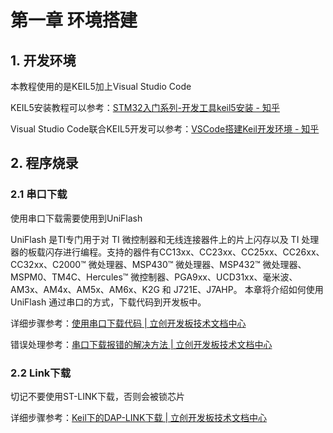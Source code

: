 # 第一章 环境搭建

## 1. 开发环境

本教程使用的是KEIL5加上Visual Studio Code

KEIL5安装教程可以参考：[STM32入门系列-开发工具keil5安装 - 知乎](https://zhuanlan.zhihu.com/p/67299314)

Visual Studio Code联合KEIL5开发可以参考：[VSCode搭建Keil开发环境 - 知乎](https://zhuanlan.zhihu.com/p/634697961)

## 2. 程序烧录

### 2.1 串口下载

使用串口下载需要使用到UniFlash

UniFlash 是TI专门用于对 TI 微控制器和无线连接器件上的片上闪存以及 TI 处理器的板载闪存进行编程。支持的器件有CC13xx、CC23xx、CC25xx、CC26xx、CC32xx、C2000™ 微处理器、MSP430™ 微处理器、MSP432™ 微处理器、MSPM0、TM4C、Hercules™ 微控制器、PGA9xx、UCD31xx、毫米波、AM3x、AM4x、AM5x、AM6x、K2G 和 J721E、J7AHP。 本章将介绍如何使用UniFlash 通过串口的方式，下载代码到开发板中。

详细步骤参考：[使用串口下载代码 | 立创开发板技术文档中心](https://wiki.lckfb.com/zh-hans/dmx/question/uart-download.html)

错误处理参考：[串口下载报错的解决方法 | 立创开发板技术文档中心](https://wiki.lckfb.com/zh-hans/dmx/question/uart-download-error.html)

### 2.2 Link下载

切记不要使用ST-LINK下载，否则会被锁芯片

详细步骤参考：[Keil下的DAP-LINK下载 | 立创开发板技术文档中心](https://wiki.lckfb.com/zh-hans/dmx/question/daplink-download.html)
